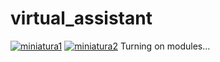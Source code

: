 # virtual_assistant
[![miniatura1][miniatura1]](https://youtu.be/8WKjX0dbh4E)
[![miniatura2][miniatura2]](https://youtu.be/Cr9O31eqXuA)
Turning on modules...

[miniatura1]: https://raw.githubusercontent.com/avmmodules/virtual_assistant/main/src/img/miniatura_v1.png
[miniatura2]: https://raw.githubusercontent.com/avmmodules/virtual_assistant/main/src/img/miniatura_v2.png